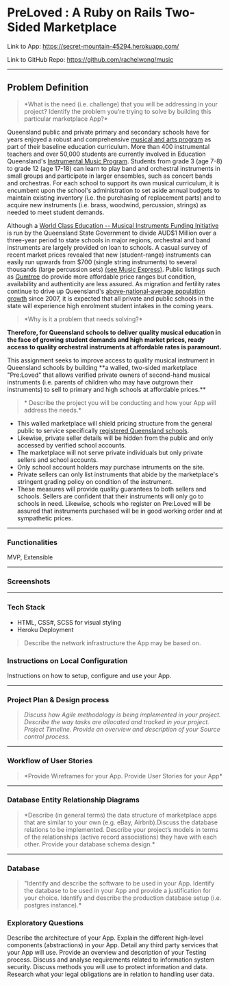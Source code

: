 # PreLoved : A Ruby on Rails Two-Sided Marketplace

Link to App: https://secret-mountain-45294.herokuapp.com/

Link to GitHub Repo: https://github.com/rachelwong/music

---

## Problem Definition

> \*What is the need (i.e. challenge) that you will be addressing in your project? Identify the problem you’re trying to solve by building this particular marketplace App?\*

Queensland public and private primary and secondary schools have for years enjoyed a robust and comprehensive [musical and arts program](https://education.qld.gov.au/parents-and-carers/activities-music-sports/instrumental-music-program) as part of their baseline education curriculum. More than 400 instrumental teachers and over 50,000 students are currently involved in Education Queensland's [Instrumental Music Program](https://education.qld.gov.au/parents-and-carers/activities-music-sports/instrumental-music-program). Students from grade 3 (age 7-8) to grade 12 (age 17-18) can learn to play band and orchestral instruments in small groups and participate in larger ensembles, such as concert bands and orchestras. For each school to support its own musical curriculum, it is encumbent upon the school's administration to set aside annual budgets to maintain existing inventory (i.e. the purchasing of replacement parts) and to acquire new instruments (i.e. brass, woodwind, percussion, strings) as needed to meet student demands.

Although a [World Class Education -- Musical Instruments Funding Initiative](https://education.qld.gov.au/about-us/budgets-funding-grants/grants/state-schools/core-funding/world-class-education-musical-instruments) is run by the Queensland State Government to divide AUD$1 Million over a three-year period to state schools in major regions, orchestral and band instruments are largely provided on loan to schools. A casual survey of recent market prices revealed that new (student-range) instruments can easily run upwards from $700 (single string instruments) to several thousands (large percussion sets) [(see Music Express)](https://musicexpress.com.au/product-category/band-orchestral/cello/?orderby=price). Public listings such as [Gumtree](https://www.gumtree.com.au/s-musical-instruments/brisbane/c18409l3005721) do provide more affordable price ranges but condition, availability and authenticity are less assured. As migration and fertility rates continue to drive up Queensland's [above-national-average population growth](http://www.population.net.au/population-of-queensland/) since 2007, it is expected that all private and public schools in the state will experience high enrolment student intakes in the coming years.

> \*Why is it a problem that needs solving?\*

**Therefore, for Queensland schools to deliver quality musical education in the face of growing student demands and high market prices, ready access to quality orchestral instruments at affordable rates is paramount.**

This assignment seeks to improve access to quality musical instrument in Queensland schools by building \*\*a walled, two-sided marketplace "Pre:Loved" that allows verified private owners of second-hand musical instruments (i.e. parents of children who may have outgrown their instruments) to sell to primary and high schools at affordable prices.\*\*

> \* Describe the project you will be conducting and how your App will address the needs.\*

- This walled marketplace will shield pricing structure from the general public to service specifically [registered Queensland schools](https://schoolsdirectory.eq.edu.au/).
- Likewise, private seller details will be hidden from the public and only accessed by verified school accounts.
- The marketplace will not serve private individuals but only private sellers and school accounts.
- Only school account holders may purchase intruments on the site.
- Private sellers can only list instruments that abide by the marketplace's stringent grading policy on condition of the instrument.
- These measures will provide quality guarantees to both sellers and schools. Sellers are confident that their instruments will only go to schools in need. Likewise, schools who register on Pre:Loved will be assured that instruments purchased will be in good working order and at sympathetic prices.

---

### Functionalities

MVP, Extensible

---

### Screenshots

---

### Tech Stack

- HTML, CSS#, SCSS for visual styling
- Heroku Deployment

> Describe the network infrastructure the App may be based on.

### Instructions on Local Configuration

Instructions on how to setup, configure and use your App.

---

### Project Plan & Design process

> _Discuss how Agile methodology is being implemented in your project. Describe the way tasks are allocated and tracked in your project. Project Timeline. Provide an overview and description of your Source control process._

---

### Workflow of User Stories

> \*Provide Wireframes for your App. Provide User Stories for your App\*

---

### Database Entity Relationship Diagrams

> \*Describe (in general terms) the data structure of marketplace apps that are similar to your own (e.g. eBay, Airbnb).Discuss the database relations to be implemented. Describe your project’s models in terms of the relationships (active record associations) they have with each other. Provide your database schema design.\*

---

### Database

> "Identify and describe the software to be used in your App.
> Identify the database to be used in your App and provide a justification for your choice.
> Identify and describe the production database setup (i.e. postgres instance).\*

### Exploratory Questions

Describe the architecture of your App.
Explain the different high-level components (abstractions) in your App.
Detail any third party services that your App will use.
Provide an overview and description of your Testing process.
Discuss and analyse requirements related to information system security.
Discuss methods you will use to protect information and data.
Research what your legal obligations are in relation to handling user data.
